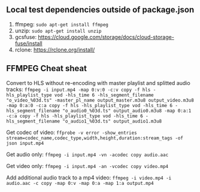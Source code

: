 ## Local test dependencies outside of package.json

1. ffmpeg: `sudo apt-get install ffmpeg`
1. unzip: `sudo apt-get install unzip`
1. gcsfuse: https://cloud.google.com/storage/docs/cloud-storage-fuse/install
1. rclone: https://rclone.org/install/

## FFMPEG Cheat sheat

Convert to HLS without re-encoding with master playlist and splitted audio tracks: `ffmpeg -i input.mp4 -map 0:v:0 -c:v copy -f hls -hls_playlist_type vod -hls_time 6 -hls_segment_filename "o_video_%03d.ts" -master_pl_name output_master.m3u8 output_video.m3u8 -map 0:a:0 -c:a copy -f hls -hls_playlist_type vod -hls_time 6 -hls_segment_filename "o_audio0_%03d.ts" output_audio0.m3u8 -map 0:a:1 -c:a copy -f hls -hls_playlist_type vod -hls_time 6 -hls_segment_filename "o_audio1_%03d.ts" output_audio1.m3u8`

Get codec of video: `ffprobe -v error -show_entries stream=codec_name,codec_type,width,height,duration:stream_tags -of json input.mp4`

Get audio only: `ffmpeg -i input.mp4 -vn -acodec copy audio.aac`

Get video only: `ffmpeg -i input.mp4 -an -vcodec copy video.mp4`

Add additional audio track to a mp4 video: `ffmpeg -i video.mp4 -i audio.aac -c copy -map 0:v -map 0:a -map 1:a output.mp4`
